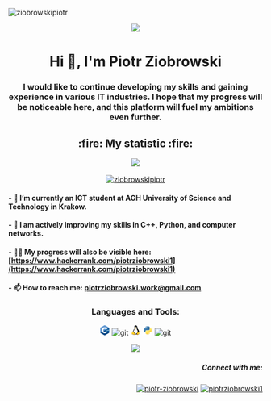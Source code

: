 <p align="left"> <img src="https://komarev.com/ghpvc/?username=ziobrowskipiotr&label=Profile%20views&color=0e75b6&style=flat" alt="ziobrowskipiotr" /> </p>
<p align="center">
  <img src="https://scontent-fra5-2.xx.fbcdn.net/v/t1.15752-9/338732945_616023990371391_7522678648188597806_n.png?_nc_cat=107&ccb=1-7&_nc_sid=ae9488&_nc_ohc=KCLl3Uy6QTEAX9ahGtT&_nc_ht=scontent-fra5-2.xx&oh=03_AdSCbocBN-Xpn2r-iLIrNeNw3fnrGKCkBXiEFtawSsS_lA&oe=645A88F6" width="60%" style="max-width: 480px;" frameBorder="0" class="giphy-embed" allowFullScreen></img>
</p>
<h1 align="center">Hi 👋, I'm Piotr Ziobrowski</h1>
<h3 align="center">I would like to continue developing my skills and gaining experience in various IT industries. I hope that my progress will be noticeable here, and this platform will fuel my ambitions even further.</h3>
<h2 align="center">:fire: My statistic :fire:</h2>
<p align="center"> <img src="https://github-readme-streak-stats.herokuapp.com?user=ziobrowskipiotr&theme=dark&background=000000" /> </p>
<p align="center"> <a href="https://github.com/ryo-ma/github-profile-trophy"><img src="https://github-profile-trophy.vercel.app/?username=ziobrowskipiotr" alt="ziobrowskipiotr" /></a> </p>

#### - 🔭 I’m currently an **ICT** student at **AGH University of Science and Technology in Krakow**.
#### - 🌱 I am actively improving my skills in **C++, Python, and computer networks**.
#### - 👨‍💻 My progress will also be visible here: [https://www.hackerrank.com/piotrziobrowski1](https://www.hackerrank.com/piotrziobrowski1)
#### - 📫 How to reach me: **piotrziobrowski.work@gmail.com**

<h3 align="center">Languages and Tools:</h3>
<p align="center">
  <a target="_blank" rel="noreferrer"><img src="https://raw.githubusercontent.com/devicons/devicon/master/icons/cplusplus/cplusplus-original.svg" alt="cplusplus" style="height: 4%; width: 4%;"/></a>
  <a target="_blank" rel="noreferrer"><img src="https://www.vectorlogo.zone/logos/git-scm/git-scm-icon.svg" alt="git" style="height: 4%; width: 4%;"/></a>
  <a target="_blank" rel="noreferrer"><img src="https://raw.githubusercontent.com/devicons/devicon/master/icons/linux/linux-original.svg" alt="linux" style="height: 4%; width: 4%;"/></a>
  <a target="_blank" rel="noreferrer"><img src="https://raw.githubusercontent.com/devicons/devicon/master/icons/python/python-original.svg" alt="python" style="height: 4%; width: 4%;"/></a>
  <a target="_blank" rel="noreferrer"><img src="https://1000logos.net/wp-content/uploads/2016/11/Cisco-logo.png" alt="git" style="height: 6%; width: 5%;"/></a>
</p>

<p align="center">
  <img src="https://github-readme-stats.vercel.app/api/top-langs/?username=ziobrowskipiotr&theme=dark&background=000000" />
</p>

<h5 align="right">Connect with me:</h5>
<p align="right">
<a href="https://www.linkedin.com/in/piotr-ziobrowski-999b0426b/" target="blank"><img align="center" src="https://raw.githubusercontent.com/rahuldkjain/github-profile-readme-generator/master/src/images/icons/Social/linked-in-alt.svg" alt="piotr-ziobrowski" style="height: 4%; width: 4%;"/></a>
<a href="https://www.hackerrank.com/piotrziobrowski1" target="blank"><img align="center" src="https://raw.githubusercontent.com/rahuldkjain/github-profile-readme-generator/master/src/images/icons/Social/hackerrank.svg" alt="piotrziobrowski1" style="height: 5%; width: 6%;" /></a>
</p>


